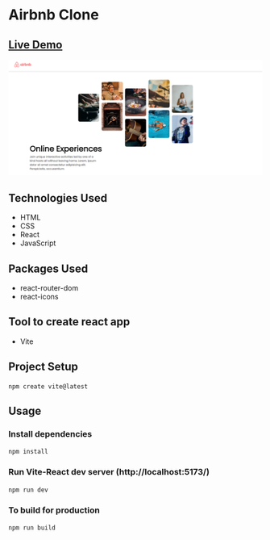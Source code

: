 # Airbnb Clone

## <a href='https://cool-souffle-be8859.netlify.app/'>Live Demo</a>

<img src="https://github.com/zumr01/haslogics-internship/blob/main/scrimba-learn-react/airbnb-clone/airbnd-ss.png" alt="Demo image"/>

## Technologies Used

- HTML
- CSS
- React
- JavaScript

## Packages Used

- react-router-dom
- react-icons

## Tool to create react app

- Vite

## Project Setup

```
npm create vite@latest
```

## Usage

### Install dependencies

```
npm install
```

### Run Vite-React dev server (http://localhost:5173/)

```
npm run dev
```

### To build for production

```
npm run build
```
